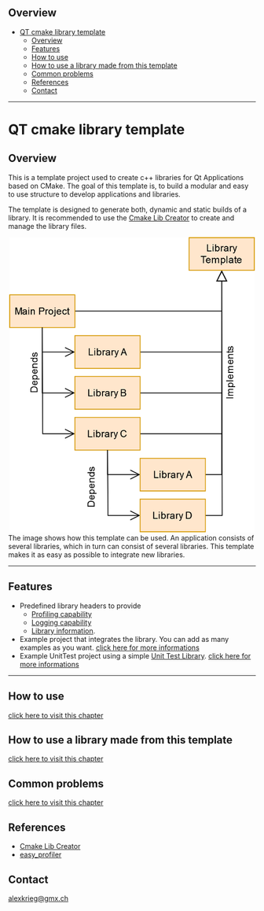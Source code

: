 ## Overview
- [QT cmake library template](#qt-cmake-library-template)
  - [Overview](#overview)
  - [Features](#features)
  - [How to use](#how-to-use)
  - [How to use a library made from this template](#how-to-use-a-library-made-from-this-template)
  - [Common problems](#common-problems)
  - [References](#references)
  - [Contact](#contact)
  
---
# QT cmake library template
## Overview
This is a template project used to create c++ libraries for Qt Applications based on CMake.
The goal of this template is, to build a modular and easy to use structure to develop applications and libraries.

The template is designed to generate both, dynamic and static builds of a library.
It is recommended to use the [Cmake Lib Creator](https://github.com/KROIA/CmakeLibCreator) to create and manage the library files.

<div style="text-align: center;">
    <img src="documentation/Images/LibraryHirarchy.png" alt="Overview" width="500"/>
</div>
The image shows how this template can be used.
An application consists of several libraries, which in turn can consist of several libraries.
This template makes it as easy as possible to integrate new libraries.

---
## Features
* Predefined library headers to provide
  * [Profiling capability](documentation/EasyProfilerIntegration.md)
  * [Logging capability](documentation/LoggerIntegration.md)
  * [Library information](documentation/CoreFolder.md/#LibraryName_info.h).
* Example project that integrates the library.
You can add as many examples as you want.
[click here for more informations](documentation/ExamplesFolder.md)
* Example UnitTest project using a simple [Unit Test Library](https://github.com/KROIA/UnitTest).
[click here for more informations](documentation/UnitTestsFolder.md)

---
## How to use
[click here to visit this chapter](documentation/HowToUse.md)
## How to use a library made from this template
[click here to visit this chapter](documentation/HowToUseALibrary.md)
## Common problems
[click here to visit this chapter](documentation/CommonProblems.md)

## References
- [Cmake Lib Creator](https://github.com/KROIA/CmakeLibCreator)
- [easy_profiler](https://github.com/yse/easy_profiler)

## Contact
alexkrieg@gmx.ch
